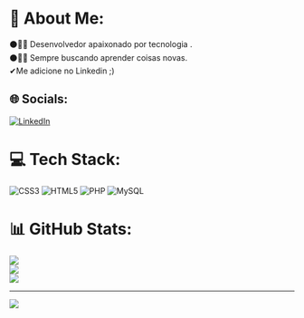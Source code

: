 # 💫 About Me:
⚫👨‍💻 Desenvolvedor apaixonado por tecnologia .<br>⚫👨‍🎓 Sempre buscando aprender coisas novas.<br>                          ✔Me adicione no Linkedin ;)


## 🌐 Socials:
[![LinkedIn](https://img.shields.io/badge/LinkedIn-%230077B5.svg?logo=linkedin&logoColor=white)](https://linkedin.com/in/https://www.linkedin.com/in/gabriel-santos-ayres-a143b2201) 

# 💻 Tech Stack:
![CSS3](https://img.shields.io/badge/css3-%231572B6.svg?style=for-the-badge&logo=css3&logoColor=white) ![HTML5](https://img.shields.io/badge/html5-%23E34F26.svg?style=for-the-badge&logo=html5&logoColor=white) ![PHP](https://img.shields.io/badge/php-%23777BB4.svg?style=for-the-badge&logo=php&logoColor=white) ![MySQL](https://img.shields.io/badge/mysql-%2300f.svg?style=for-the-badge&logo=mysql&logoColor=white)
# 📊 GitHub Stats:
![](https://github-readme-stats.vercel.app/api?username=gabriel-saint&theme=dark&hide_border=true&include_all_commits=false&count_private=false)<br/>
![](https://github-readme-streak-stats.herokuapp.com/?user=gabriel-saint&theme=dark&hide_border=true)<br/>
![](https://github-readme-stats.vercel.app/api/top-langs/?username=gabriel-saint&theme=dark&hide_border=true&include_all_commits=false&count_private=false&layout=compact)

---
[![](https://visitcount.itsvg.in/api?id=gabriel-saint&icon=0&color=0)](https://visitcount.itsvg.in)

<!-- Proudly created with GPRM ( https://gprm.itsvg.in ) -->
